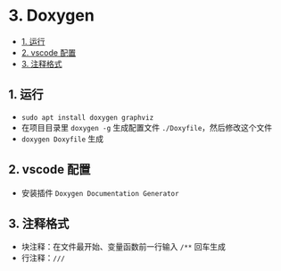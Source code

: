 # 3. Doxygen

- [1. 运行](#1-运行)
- [2. vscode 配置](#2-vscode-配置)
- [3. 注释格式](#3-注释格式)

## 1. 运行

- `sudo apt install doxygen graphviz`
- 在项目目录里 `doxygen -g` 生成配置文件 `./Doxyfile`，然后修改这个文件
- `doxygen Doxyfile` 生成

## 2. vscode 配置

- 安装插件 `Doxygen Documentation Generator`

## 3. 注释格式

- 块注释：在文件最开始、变量函数前一行输入 `/**` 回车生成
- 行注释：`///`
